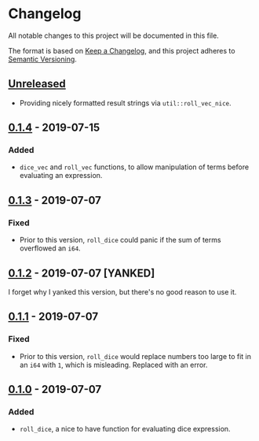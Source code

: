 # Changelog
All notable changes to this project will be documented in this file.

The format is based on [Keep a Changelog](https://keepachangelog.com/en/1.0.0/),
and this project adheres to [Semantic Versioning](https://semver.org/spec/v2.0.0.html).

## [Unreleased]
 - Providing nicely formatted result strings via `util::roll_vec_nice`.

## [0.1.4] - 2019-07-15
### Added
 - `dice_vec` and `roll_vec` functions, to allow
   manipulation of terms before evaluating an expression.

## [0.1.3] - 2019-07-07
### Fixed
 - Prior to this version, `roll_dice` could panic if
   the sum of terms overflowed an `i64`.

## [0.1.2] - 2019-07-07 [YANKED]
I forget why I yanked this version,
but there's no good reason to use it.

## [0.1.1] - 2019-07-07
### Fixed
 - Prior to this version, `roll_dice` would replace
   numbers too large to fit in an `i64` with `1`,
   which is misleading. Replaced with an error.

## [0.1.0] - 2019-07-07
### Added
 - `roll_dice`, a nice to have function for
   evaluating dice expression.

[Unreleased]: https://github.com/Monadic-Cat/mice/compare/0.1.4...HEAD
[0.1.4]: https://github.com/Monadic-Cat/mice/compare/0.1.3...0.1.4
[0.1.3]: https://github.com/Monadic-Cat/mice/compare/0.1.2...0.1.3
[0.1.2]: https://github.com/Monadic-Cat/mice/compare/0.1.1...0.1.2
[0.1.1]: https://github.com/Monadic-Cat/mice/compare/0.1.0...0.1.1
[0.1.0]: https://github.com/Monadic-Cat/mice/releases/tag/0.1.0
